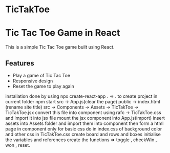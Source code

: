 # TicTakToe
# Tic Tac Toe Game in React

This is a simple Tic Tac Toe game built using React.

## Features

- Play a game of Tic Tac Toe
- Responsive design
- Reset the game to play again

installation done by using 
npx create-react-app .
=> . to create project in current folder
npm start 
src -> App.js(clear the page)
public -> index.html (rename site title)
src -> Components -> Assets
                  -> TicTakToe -> TicTakToe.jsx convert this file into component using rafc
				                       -> TicTakToe.css and import it into jsx file 
mount the jsx component into App.js(import)
insert assets into Assets folder and import them into component
then form a html page in component only 
for basic css do in index.css of background color 
and other css in TicTakToe.css
create board and rows and boxes
initialise the variables and references
create the functions => toggle , checkWin , won , reset.
